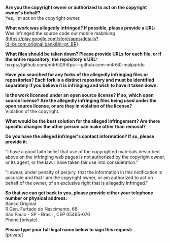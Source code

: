 **Are you the copyright owner or authorized to act on the copyright owner's behalf?**  
Yes, i'm act on the copyright owner.

**What work was allegedly infringed? If possible, please provide a URL:**  
Was infringed the source code our mobile mabnking (https://play.google.com/store/apps/details?id=br.com.original.bank&hl=pt_BR)

**What files should be taken down? Please provide URLs for each file, or if the entire repository, the repository's URL:**  
hxxps://github.com/m4r6i0/https---github.com-m4r6i0-malparido

**Have you searched for any forks of the allegedly infringing files or repositories? Each fork is a distinct repository and must be identified separately if you believe it is infringing and wish to have it taken down.**  

**Is the work licensed under an open source license? If so, which open source license? Are the allegedly infringing files being used under the open source license, or are they in violation of the license?**  
Violation of the copyright.

**What would be the best solution for the alleged infringement? Are there specific changes the other person can make other than removal?** 

**Do you have the alleged infringer's contact information? If so, please provide it:**  

"I have a good faith belief that use of the copyrighted materials described above on the infringing web pages is not authorized by the copyright owner, or its agent, or the law. I have taken fair use into consideration."

"I swear, under penalty of perjury, that the information in this notification is accurate and that I am the copyright owner, or am authorized to act on behalf of the owner, of an exclusive right that is allegedly infringed."

**So that we can get back to you, please provide either your telephone number or physical address:**  
Banco Original  
R.Gen. Furtado do Nascimento, 66  
São Paulo - SP - Brasil , CEP 05465-070  
Phone [private]    

**Please type your full legal name below to sign this request:**  
[private]  
